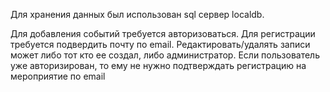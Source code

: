 Для хранения данных был использован sql сервер localdb.


Для добавления событий требуется авторизоваться.
Для регистрации требуется подвердить почту по email. 
Редактировать/удалять записи может либо тот кто ее создал, либо администратор.
Если пользователь уже авторизирован, то ему не нужно подтверждать регистрацию на мероприятие по email 

